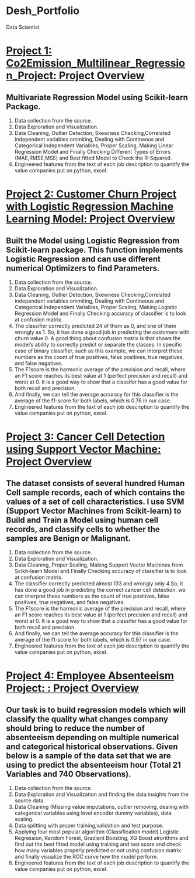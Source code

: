 # Desh_Portfolio
Data Scientist

# [Project 1: Co2Emission_Multilinear_Regression_Project: Project Overview](https://github.com/deshapriyamukherjee/Co2Emission_Multilinear_Regression_Project.git)
## Multivariate Regression Model using Scikit-learn Package.
1. Data collection from the source.
2. Data Exploration and Visualization.
3. Data Cleaning, Outlier Detection, Skewness Checking,Correlated independent variables ommiting, Dealing with Contineous and Categorical Independent Variables, Proper Scaling, Making Linear Regression Model and Finally Checking Different Types of Errors (MAE,RMSE,MSE) and Best fitted Model to Check the R-Squared.
4. Engineered features from the text of each job description to quantify the value companies put on python, excel.

# [Project 2: Customer Churn Project with Logistic Regression Machine Learning Model: Project Overview](https://github.com/deshapriya-mukherjee/Customer-Churn-Project.git)
## Built the Model using Logistic Regression from Scikit-learn package. This function implements Logistic Regression and can use different numerical Optimizers to find Parameters.
1. Data collection from the source.
2. Data Exploration and Visualization.
3. Data Cleaning, Outlier Detection, Skewness Checking,Correlated independent variables ommiting, Dealing with Contineous and Categorical Independent Variables, Proper Scaling, Making Logistic Regression Model and Finally Checking accuracy of classifier is to look at confusion matrix.
4. The classifier correctly predicted 24 of them as 0, and one of them wrongly as 1. So, it has done a good job in predicting the customers with churn value 0. A good thing about confusion matrix is that shows the model’s ability to correctly predict or separate the classes.  In specific case of binary classifier, such as this example,  we can interpret these numbers as the count of true positives, false positives, true negatives, and false negatives.
5. The F1score is the harmonic average of the precision and recall, where an F1 score reaches its best value at 1 (perfect precision and recall) and worst at 0. It is a good way to show that a classifer has a good value for both recall and precision.
6. And finally, we can tell the average accuracy for this classifier is the average of the f1-score for both labels, which is 0.76 in our case.
7. Engineered features from the text of each job description to quantify the value companies put on python, excel.

# [Project 3: Cancer Cell Detection using Support Vector Machine: Project Overview](https://github.com/deshapriya-mukherjee/Cancer-Cell-Detection.git)
## The dataset consists of several hundred Human Cell sample records, each of which contains the values of a set of cell characteristics. I use SVM (Support Vector Machines from Scikit-learn) to Build and Train a Model using human cell records, and classify cells to whether the samples are Benign or Malignant.
1. Data collection from the source.
2. Data Exploration and Visualization.
3. Data Cleaning, Proper Scaling, Making Support Vector Machines from Scikit-learn Model and Finally Checking accuracy of classifier is to look at confusion matrix.
4. The classifier correctly predicted almost 133 and wrongly only 4.So, it has done a good job in predicting the correct cancer cell detection. we can interpret these numbers as the count of true positives, false positives, true negatives, and false negatives.
5. The F1score is the harmonic average of the precision and recall, where an F1 score reaches its best value at 1 (perfect precision and recall) and worst at 0. It is a good way to show that a classifer has a good value for both recall and precision.
6. And finally, we can tell the average accuracy for this classifier is the average of the f1-score for both labels, which is 0.97 in our case.
7. Engineered features from the text of each job description to quantify the value companies put on python, excel.


# [Project 4: Employee Absenteeism Project: : Project Overview](https://github.com/deshapriya-mukherjee/Employee-Absenteeism.git)
## Our task is to build regression models which will classify the quality what changes company should bring to reduce the number of absenteeism depending on multiple numerical and categorical historical observations. Given below is a sample of the data set that we are using to predict the absenteeism hour (Total 21 Variables and 740 Observations).
1. Data collection from the source.
2. Data Exploration and Visualization and finding the data insights from the source data.
3. Data Cleaning (Missing value imputations, outlier removing, dealing with categorical variables using level encoder dummy variables), data scaling.
4. Data splitting with proper training,validation and test purpose.
5. Applying four most popular algorithm (Classification model) Logistic Regression, Random Forest, Gradient Boosting, XG Boost alrorithms and find out the best fitted model using training and test score and check how many variables properly predicted or not using confusion matrix and finally visualize the ROC curve how the model perform.
6. Engineered features from the text of each job description to quantify the value companies put on python, excel. 
